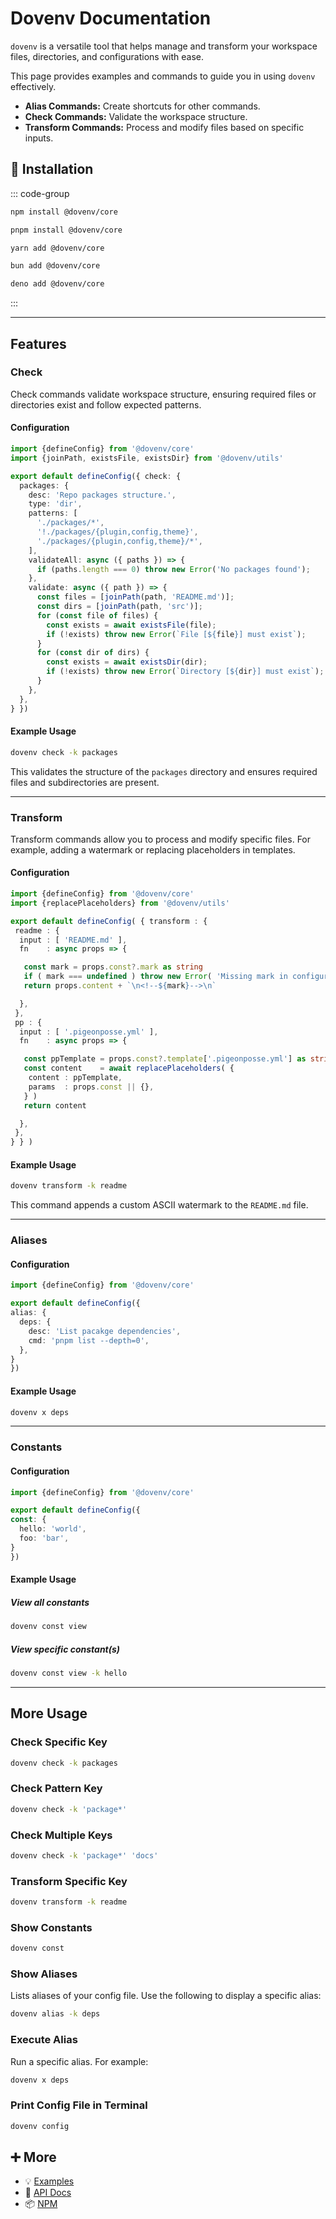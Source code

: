 # Dovenv Documentation

`dovenv` is a versatile tool that helps manage and transform your workspace files, directories, and configurations with ease.

This page provides examples and commands to guide you in using `dovenv` effectively.

- **Alias Commands:** Create shortcuts for other commands.
- **Check Commands:** Validate the workspace structure.
- **Transform Commands:** Process and modify files based on specific inputs.

## 🔑 Installation

::: code-group

```bash [npm]
npm install @dovenv/core
```

```bash [pnpm]
pnpm install @dovenv/core
```

```bash [yarn]
yarn add @dovenv/core
```

```bash [bun]
bun add @dovenv/core
```

```bash [deno]
deno add @dovenv/core
```

:::

---

## Features

### Check

Check commands validate workspace structure, ensuring required files or directories exist and follow expected patterns.

#### Configuration

```ts twoslash
import {defineConfig} from '@dovenv/core'
import {joinPath, existsFile, existsDir} from '@dovenv/utils'

export default defineConfig({ check: {
  packages: {
    desc: 'Repo packages structure.',
    type: 'dir',
    patterns: [
      './packages/*',
      '!./packages/{plugin,config,theme}',
      './packages/{plugin,config,theme}/*',
    ],
    validateAll: async ({ paths }) => {
      if (paths.length === 0) throw new Error('No packages found');
    },
    validate: async ({ path }) => {
      const files = [joinPath(path, 'README.md')];
      const dirs = [joinPath(path, 'src')];
      for (const file of files) {
        const exists = await existsFile(file);
        if (!exists) throw new Error(`File [${file}] must exist`);
      }
      for (const dir of dirs) {
        const exists = await existsDir(dir);
        if (!exists) throw new Error(`Directory [${dir}] must exist`);
      }
    },
  },
} })
```

#### Example Usage

```bash
dovenv check -k packages
```

This validates the structure of the `packages` directory and ensures required files and subdirectories are present.

---

### Transform

Transform commands allow you to process and modify specific files. For example, adding a watermark or replacing placeholders in templates.

#### Configuration

```ts
import {defineConfig} from '@dovenv/core'
import {replacePlaceholders} from '@dovenv/utils'

export default defineConfig( { transform : {
 readme : {
  input : [ 'README.md' ],
  fn    : async props => {

   const mark = props.const?.mark as string
   if ( mark === undefined ) throw new Error( 'Missing mark in configuration' )
   return props.content + `\n<!--${mark}-->\n`

  },
 },
 pp : {
  input : [ '.pigeonposse.yml' ],
  fn    : async props => {

   const ppTemplate = props.const?.template['.pigeonposse.yml'] as string
   const content    = await replacePlaceholders( {
    content : ppTemplate,
    params  : props.const || {},
   } )
   return content

  },
 },
} } )

```

#### Example Usage

```bash
dovenv transform -k readme
```

This command appends a custom ASCII watermark to the `README.md` file.

---

### Aliases

#### Configuration

```ts twoslash
import {defineConfig} from '@dovenv/core'

export default defineConfig({
alias: {
  deps: {
	desc: 'List pacakge dependencies',
	cmd: 'pnpm list --depth=0',
  },
}
})
```

#### Example Usage

```bash
dovenv x deps
```

---

### Constants

#### Configuration

```ts twoslash
import {defineConfig} from '@dovenv/core'

export default defineConfig({
const: {
  hello: 'world',
  foo: 'bar',
}
})
```

#### Example Usage

##### View all constants

```bash
dovenv const view
```

##### View specific constant(s)

```bash
dovenv const view -k hello
```

---

## More Usage

### Check Specific Key

```bash
dovenv check -k packages
```

### Check Pattern Key

```bash
dovenv check -k 'package*'
```

### Check Multiple Keys

```bash
dovenv check -k 'package*' 'docs'
```

### Transform Specific Key

```bash
dovenv transform -k readme
```

### Show Constants

```bash
dovenv const
```

### Show Aliases

Lists aliases of your config file. Use the following to display a specific alias:

```bash
dovenv alias -k deps
```

### Execute Alias

Run a specific alias. For example:

```bash
dovenv x deps
```

### Print Config File in Terminal

```bash
dovenv config
```

## ➕ More

- 💡 [Examples](examples.md)
- 📖 [API Docs](api.md)
- 📦 [NPM](https://www.npmjs.com/package/@dovenv/core)
